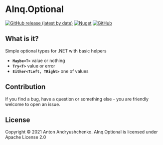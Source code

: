 # AInq.Optional

[![GitHub release (latest by date)](https://img.shields.io/github/v/release/andryushchenko/AInq.Optional)](https://github.com/andryushchenko/AInq.Optional/releases) [![Nuget](https://img.shields.io/nuget/v/AInq.Optional)](https://www.nuget.org/packages/AInq.Optional/) [![GitHub](https://img.shields.io/github/license/andryushchenko/AInq.Optional)](LICENSE)

## What is it?

Simple optional types for .NET with basic helpers

- **`Maybe<T>`** value or nothing
- **`Try<T>`** value or error
- **`Either<TLeft, TRight>`** one of values

## Contribution

If you find a bug, have a question or something else - you are friendly welcome to open an issue.

## License
Copyright © 2021 Anton Andryushchenko. AInq.Optional is licensed under Apache License 2.0
